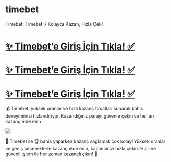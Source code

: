 # timebet

Timebet: Timebet ⚡ Kolayca Kazan, Hızla Çek!

# <a href="https://yenilink.org/girislinki">✨ Timebet’e Giriş İçin Tıkla! ✅</a>  
# <a href="https://yenilink.org/girislinki"> ✨ Timebet’e Giriş İçin Tıkla! ✅</a>  
# <a href="https://yenilink.org/girislinki"> ✨ Timebet’e Giriş İçin Tıkla! ✅</a>  

💰 Timebet, yüksek oranlar ve hızlı kazanç fırsatları sunarak bahis deneyiminizi hızlandırıyor. Kazandığınız parayı güvenle çekin ve her an kazanç elde edin

<a href="https://yenilink.org/girislinki"><img src="https://s13.gifyu.com/images/b2l9N.gif"></a> 

🎯 Timebet ile 🏆 bahis yaparken kazanç sağlamak çok kolay! Yüksek oranlar ve geniş seçeneklerle kazanç elde edin, kazancınızı hızla çekin. Hızlı ve güvenli işlem  ile her zaman kazançlı çıkın! 💸

